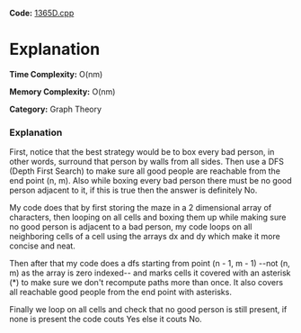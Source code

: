 **Code:** [1365D.cpp](./1365D.cpp)

# Explanation

**Time Complexity:** O(nm)

**Memory Complexity:** O(nm) 

**Category:** Graph Theory

### Explanation

First, notice that the best strategy would be to box every bad person, in other words, surround that person by walls from all sides. Then use a DFS (Depth First Search) to make sure all good people are reachable from the end point (n, m). Also while boxing every bad person there must be no good person adjacent to it, if this is true then the answer is definitely No.

My code does that by first storing the maze in a 2 dimensional array of characters, then looping on all cells and boxing them up while making sure no good person is adjacent to a bad person, my code loops on all neighboring cells of a cell using the arrays dx and dy which make it more concise and neat.

Then after that my code does a dfs starting from point (n - 1, m - 1) --not (n, m) as the array is zero indexed-- and marks cells it covered with an asterisk (\*) to make sure we don't recompute paths more than once. It also covers all reachable good people from the end point with asterisks.

Finally we loop on all cells and check that no good person is still present, if none is present the code couts Yes else it couts No.

